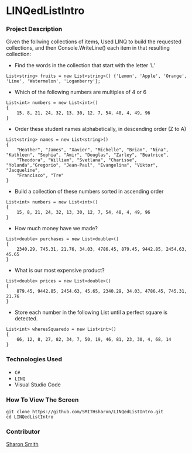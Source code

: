# LINQedListIntro

### Project Description 

Given the follwing collections of items, Used LINQ to build the requested collections, and then Console.WriteLine() each item in that resulting collection: 
- Find the words in the collection that start with the letter 'L'
```
List<string> fruits = new List<string>() {'Lemon', 'Apple', 'Orange', 'Lime', 'Watermelon', 'Loganberry'};
```

- Which of the following numbers are multiples of 4 or 6
```
List<int> numbers = new List<int>()
{
    15, 8, 21, 24, 32, 13, 30, 12, 7, 54, 48, 4, 49, 96
}
```

- Order these student names alphabetically, in descending order (Z to A)
```
List<string> names = new List<string>()
{
    "Heather", "James", "Xavier", "Michelle", "Brian", "Nina", "Kathleen", "Sophia", "Amir", "Douglas", "Zarley", "Beatrice",
    "Theodora", "William", "Svetlana", "Charisse", "Yolanda","Gregorio", "Jean-Paul", "Evangelina", "Viktor", "Jacqueline",
    "Francisco", "Tre" 
}
```

- Build a collection of these numbers sorted in ascending order
```
List<int> numbers = new List<int>()
{
    15, 8, 21, 24, 32, 13, 30, 12, 7, 54, 48, 4, 49, 96
}
```


- How much money have we made?
```
List<double> purchases = new List<double>()
{
    2340.29, 745.31, 21.76, 34.03, 4786.45, 879.45, 9442.85, 2454.63, 45.65
}
```

- What is our most expensive product?
```
List<double> prices = new List<double>()
{
    879.45, 9442.85, 2454.63, 45.65, 2340.29, 34.03, 4786.45, 745.31, 21.76
}
```

- Store each number in the following List until a perfect square is detected.
```
List<int> wheresSquaredo = new List<int>()
{
    66, 12, 8, 27, 82, 34, 7, 50, 19, 46, 81, 23, 30, 4, 68, 14
}
```


### Technologies Used
- `C#`
- `LINQ`
- Visual Studio Code


### How To View The Screen 
```
git clone https://github.com/SMITHsharon/LINQedListIntro.git
cd LINQedListIntro
```

### Contributor
[Sharon Smith](https://github.com/SMITHsharon)
